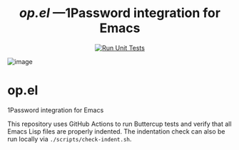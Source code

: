<h1 align="center" style="border-bottom: none;">
    <b><i>op.el</i></b> &mdash;1Password integration for Emacs</small>
</h1>

<p align="center">
  <a href="https://github.com/renatgalimov/op.el/actions/workflows/test.yml?query=branch%3Amain"><img src="https://img.shields.io/github/actions/workflow/status/renatgalimov/op.el/test.yml?branch=main&style=for-the-badge&label=Run%20Unit%20Tests" alt="Run Unit Tests"></a>
</p>

![image](https://github.com/user-attachments/assets/c447023c-7bbd-42ce-9c5c-ccfdff24a417)

# op.el

1Password integration for Emacs

This repository uses GitHub Actions to run Buttercup tests and verify that all Emacs Lisp files are properly indented. The indentation check can also be run locally via `./scripts/check-indent.sh`.
